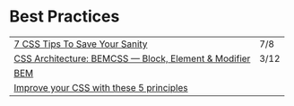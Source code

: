 # Best Practices

|  |  |
| :--- | :--- |
| [7 CSS Tips To Save Your Sanity](https://dev.to/okeeffed/7-css-tips-to-save-your-sanity-2a44?utm_source=digest_mailer&utm_medium=email&utm_campaign=digest_email) | 7/8 |
| [CSS Architecture: BEMCSS — Block, Element & Modifier](https://medium.com/@mjtweaver/css-architecture-bemcss-block-element-modifier-e642bd0f4218) | 3/12 |
| [BEM](http://getbem.com/) |  |
| [Improve your CSS with these 5 principles](https://dev.to/prototyp/improve-your-css-with-these-5-principles-35jd) |  |

